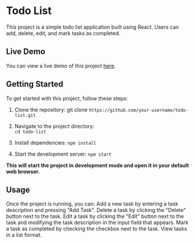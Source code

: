 # Todo List

This project is a simple todo list application built using React. Users can add, delete, edit, and mark tasks as completed.

## Live Demo

You can view a live demo of this project [here](https://example.com).

## Getting Started

To get started with this project, follow these steps:

1. Clone the repository:
   git clone ``https://github.com/your-username/todo-list.git``

2. Navigate to the project directory:   
  ```cd todo-list```

3. Install dependencies:
  ```npm install```

4. Start the development server:
  ```npm start```

**This will start the project in development mode and open it in your default web browser.**

## Usage

Once the project is running, you can:
Add a new task by entering a task description and pressing "Add Task".
Delete a task by clicking the "Delete" button next to the task.
Edit a task by clicking the "Edit" button next to the task and modifying the task description in the input field that appears.
Mark a task as completed by checking the checkbox next to the task.
View tasks in a list format.

